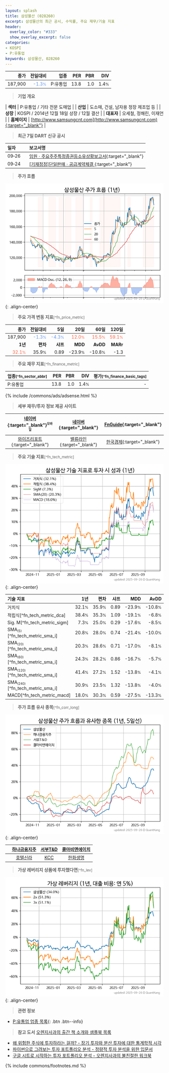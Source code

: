 ```yaml
---
layout: splash
title: 삼성물산 (028260)
excerpt: 삼성물산의 최근 공시, 수익률, 주요 재무/기술 지표
header:
  overlay_color: "#333"
  show_overlay_excerpt: false
categories:
- KOSPI
- P:유통업
keywords: 삼성물산, 028260
---
```


| **종가** | **전일대비** | **업종** | **PER** | **PBR** | **DIV** |
| -------: | -----------: | -------: | ------: | ------: | ------: |
| 187,900 | <span style="color: cornflowerblue">-1.3<small>%</small></span> | P:유통업 | 13.8 | 1.0 | 1.4<small>%</small> |

<!-- more -->


> **기업 개요**<a id="company"></a>

| <span style="white-space:nowrap;">**섹터**</span> | P:유통업 / 기타 전문 도매업 |
| <span style="white-space:nowrap;">**산업**</span> | 도소매, 건설, 남자용 정장 제조업 등 |
| <span style="white-space:nowrap;">**상장**</span> | KOSPI / 2014년 12월 18일 상장 / 12월 결산 |
| <span style="white-space:nowrap;">**대표자**</span> | 오세철, 정해린, 이재언 |
| <span style="white-space:nowrap;">**홈페이지**</span> | [http://www.samsungcnt.com](http://www.samsungcnt.com){:target="_blank"} |


> **최근 7일 DART 신규 공시**<a id="dart"></a>

| **일자** |      | **보고서명** |
| :------- | :--- | :----------- |
| 09&#x2011;26 | | [임원ㆍ주요주주특정증권등소유상황보고서](https://dart.fss.or.kr/dsaf001/main.do?rcpNo=20250926000430){:target="_blank"} |
| 09&#x2011;24 | | [[기재정정]단일판매ㆍ공급계약체결              ](https://dart.fss.or.kr/dsaf001/main.do?rcpNo=20250924800515){:target="_blank"} |


> **주가 흐름**<a id="price"></a>

![028260](/stock/images/028260.png){: .align-center}


> **주요 가격 변동 지표**<small>[^fn_price_metric]</small>

| **종가** | **전일대비** | **5일** | **20일** | **60일** | **120일** |
| -------: | -----------: | ------: | -------: | -------: | --------: |
| 187,900 | <span style="color: cornflowerblue">-1.3<small>%</small></span> | <span style="color: cornflowerblue">-4.3<small>%</small></span> | <span style="color: tomato">12.0<small>%</small></span> | <span style="color: tomato">15.5<small>%</small></span> | <span style="color: tomato">59.1<small>%</small></span> |
| **1년** | **편차** | **샤프** | **MDD** | **AvDD** | **MARr** |
| <span style="color: tomato">32.1<small>%</small></span> | 35.9<small>%</small> | 0.89 | -23.9<small>%</small> | -10.8<small>%</small> | -1.3 |


> **주요 재무 지표**<small>[^fn_finance_metric]</small>

| **업종**<small>[^fn_sector_abbr]</small> | **PER** | **PBR** | **DIV** | **평가**<small>[^fn_finance_basic_tags]</small> |
| :--------------------------------------- | ------: | ------: | ------: | ----------------------------------------------: |
| P:유통업 | 13.8 | 1.0 | 1.4<small>%</small> | - |



{% include /commons/ads/adsense.html %}

> **세부 재무/투자 정보 제공 사이트**

| [네이버](https://m.stock.naver.com/domestic/stock/028260/finance/summary){:target="_blank"}<sup><small>모바일</small></sup> | [네이버](https://finance.naver.com/item/coinfo.naver?code=028260){:target="_blank"} | [FnGuide](https://comp.fnguide.com/SVO2/ASP/SVD_Invest.asp?gicode=A028260&MenuYn=Y){:target="_blank"} |
| :---: | :---: | :---: |
| [와이즈리포트](https://comp.wisereport.co.kr/company/c1040001.aspx?cmp_cd=028260){:target="_blank"} | [밸류라인](https://www.valueline.co.kr/finance/summary/028260){:target="_blank"} | [한국경제](https://markets.hankyung.com/stock/028260/financial-summary){:target="_blank"} |


> **주요 기술 지표**<small>[^fn_tech_metric]</small>


![028260](/stock/images/028260_tech.png){: .align-center}

| **기술 지표** | **1년** | **편차** | **샤프** | **MDD** | **AvDD** |
| :------------ | ------: | -----------: | -------: | ------: | -------: |
| 거치식 | 32.1<small>%</small> | 35.9<small>%</small> | 0.89 | -23.9<small>%</small> | -10.8<small>%</small> |
| 적립식[^fn_tech_metric_dca] | 38.4<small>%</small> | 35.3<small>%</small> | 1.09 | -19.1<small>%</small> | -6.8<small>%</small> |
| Sig. M[^fn_tech_metric_sigm] | 7.3<small>%</small> | 25.0<small>%</small> | 0.29 | -17.6<small>%</small> | -8.5<small>%</small> |
| SMA<small><sub>(5)</sub></small>[^fn_tech_metric_sma_i] | 20.8<small>%</small> | 28.0<small>%</small> | 0.74 | -21.4<small>%</small> | -10.0<small>%</small> |
| SMA<small><sub>(20)</sub></small>[^fn_tech_metric_sma_i] | 20.3<small>%</small> | 28.6<small>%</small> | 0.71 | -17.0<small>%</small> | -8.1<small>%</small> |
| SMA<small><sub>(60)</sub></small>[^fn_tech_metric_sma_i] | 24.3<small>%</small> | 28.2<small>%</small> | 0.86 | -16.7<small>%</small> | -5.7<small>%</small> |
| SMA<small><sub>(120)</sub></small>[^fn_tech_metric_sma_i] | 41.4<small>%</small> | 27.2<small>%</small> | 1.52 | -13.8<small>%</small> | -4.1<small>%</small> |
| SMA<small><sub>(240)</sub></small>[^fn_tech_metric_sma_i] | 30.9<small>%</small> | 23.5<small>%</small> | 1.32 | -13.8<small>%</small> | -4.0<small>%</small> |
| MACD[^fn_tech_metric_macd] | 18.0<small>%</small> | 30.3<small>%</small> | 0.59 | -27.5<small>%</small> | -13.3<small>%</small> |


> **주가 흐름 유사 종목**<a id="corr"></a><small>[^fn_corr_long]</small>

![028260](/stock/images/028260_corr.png){: .align-center}

|       | [하나금융지주](/086790/) | [서부T&D](/006730/) | [콜마비앤에이치](/200130/) |
| :---: | :------------------------------------: | :------------------------------------: | :------------------------------------: |
|       | [호텔신라](/008770/) | [KCC](/002380/) | [한화생명](/088350/) |


> **가상 레버리지 상품에 투자했다면**<a id="2x"></a><small>[^fn_lev]</small>

![028260](/stock/images/028260_2x.png){: .align-center}


> **관련 정보**

- [P:유통업 업종 목록](/stats/sector/kospi_업종_유통업_종목/){: .btn .btn--info}

> **참고 도서** [오렌지사과의 출간 책 소개와 샘플북 목록](https://kongdori.tistory.com/691)

- [왜 위험한 주식에 투자하라는 걸까? - 장기 투자와 분산 투자에 대한 통계학적 시각](https://kongdori.tistory.com/421)
- [파이썬으로 그려보는 투자 포트폴리오 분석  - 정량적 투자 분석을 위한 입문서](https://kongdori.tistory.com/643)
- [구글 시트로 시작하는 투자 포트폴리오 분석 - 오렌지사과의 불친절한 워크북](https://kongdori.tistory.com/449)


{% include commons/footnotes.md %}